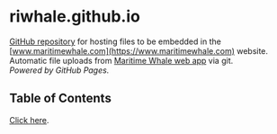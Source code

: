 # riwhale.github.io
[GitHub repository](https://github.com/riwhale/riwhale.github.io/) for hosting files to be embedded in the [www.maritimewhale.com](https://www.maritimewhale.com) website.
<br/>Automatic file uploads from [Maritime Whale web app](https://github.com/maritime-whale/maritime-whale) via git.
<br/>*Powered by GitHub Pages.*

## Table of Contents
[Click here](https://riwhale.github.io/contents.html).
